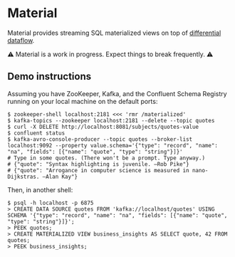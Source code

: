 # Material

Material provides streaming SQL materialized views on top of
[differential dataflow].

⚠️ Material is a work in progress. Expect things to break frequently. ⚠️

[differential dataflow]: https://github.com/timelydata/differential-dataflow

## Demo instructions

Assuming you have ZooKeeper, Kafka, and the Confluent Schema Registry running
on your local machine on the default ports:

```
$ zookeeper-shell localhost:2181 <<< 'rmr /materialized'
$ kafka-topics --zookeeper localhost:2181 --delete --topic quotes
$ curl -X DELETE http://localhost:8081/subjects/quotes-value
$ confluent status
$ kafka-avro-console-producer --topic quotes --broker-list localhost:9092 --property value.schema='{"type": "record", "name": "na", "fields": [{"name": "quote", "type": "string"}]}'
# Type in some quotes. (There won't be a prompt. Type anyway.)
# {"quote": "Syntax highlighting is juvenile. —Rob Pike"}
# {"quote": "Arrogance in computer science is measured in nano-Dijkstras. —Alan Kay"}
```

Then, in another shell:

```
$ psql -h localhost -p 6875
> CREATE DATA SOURCE quotes FROM 'kafka://localhost/quotes' USING SCHEMA '{"type": "record", "name": "na", "fields": [{"name": "quote", "type": "string"}]}';
> PEEK quotes;
> CREATE MATERIALIZED VIEW business_insights AS SELECT quote, 42 FROM quotes;
> PEEK business_insights;
```